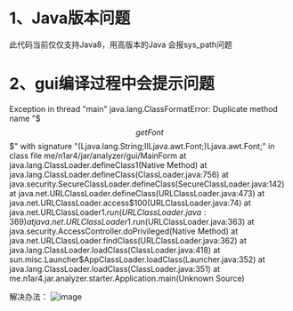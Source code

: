 # 1、Java版本问题
  此代码当前仅仅支持Java8，用高版本的Java 会报sys_path问题
  
# 2、gui编译过程中会提示问题
   Exception in thread "main" java.lang.ClassFormatError: Duplicate method name "$$$getFont$$$" with signature "(Ljava.lang.String;IILjava.awt.Font;)Ljava.awt.Font;" in class file me/n1ar4/jar/analyzer/gui/MainForm
	at java.lang.ClassLoader.defineClass1(Native Method)
	at java.lang.ClassLoader.defineClass(ClassLoader.java:756)
	at java.security.SecureClassLoader.defineClass(SecureClassLoader.java:142)
	at java.net.URLClassLoader.defineClass(URLClassLoader.java:473)
	at java.net.URLClassLoader.access$100(URLClassLoader.java:74)
	at java.net.URLClassLoader$1.run(URLClassLoader.java:369)
	at java.net.URLClassLoader$1.run(URLClassLoader.java:363)
	at java.security.AccessController.doPrivileged(Native Method)
	at java.net.URLClassLoader.findClass(URLClassLoader.java:362)
	at java.lang.ClassLoader.loadClass(ClassLoader.java:418)
	at sun.misc.Launcher$AppClassLoader.loadClass(Launcher.java:352)
	at java.lang.ClassLoader.loadClass(ClassLoader.java:351)
	at me.n1ar4.jar.analyzer.starter.Application.main(Unknown Source)

 解决办法：
   ![image](https://github.com/wangsz05/jar-analyzer/assets/25545685/e47d9052-9b0a-4c0f-b957-2929f26f70b4)
